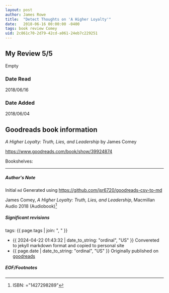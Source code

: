 ```yaml
---
layout: post
author: James Rowe
title:  "Detect Thoughts on 'A Higher Loyalty'"
date:   2018-06-16 00:00:00 -0400
tags: book review Comey 
uid: 2c861c70-2d79-42cd-a061-24eb7c229251
---
```


<!-- highly dependent on how you personally use jekyll templates, and how you want this to show up -->
<!-- escape any jekyll keys with double brackets -->

## My Review 5/5

Empty

### Date Read
2018/06/16

### Date Added
2018/06/04

## Goodreads book information

*A Higher Loyalty: Truth, Lies, and Leadership* by James Comey

https://www.goodreads.com/book/show/39924874

Bookshelves: 

---

##### Author's Note

Initial `md` Generated using https://github.com/jsr6720/goodreads-csv-to-md

James Comey, *A Higher Loyalty: Truth, Lies, and Leadership*,  Macmillan Audio 2018 (Audiobook)[^1]

##### Significant revisions

tags: {{ page.tags | join: ", " }} <!-- todo move this somewhere -->

- {{ 2024-04-22 01:43:32 | date_to_string: "ordinal", "US" }} Convereted to jekyll markdown format and copied to personal site
- {{ page.date | date_to_string: "ordinal", "US" }} Originally published on [goodreads](https://www.goodreads.com)

##### EOF/Footnotes

[^1]: ISBN: ="1427298289"